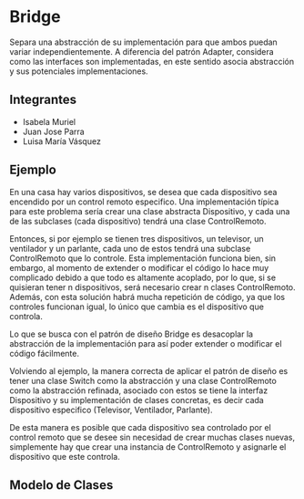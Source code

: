 # Bridge
Separa una abstracción de su implementación para que ambos puedan variar independientemente. A diferencia del patrón Adapter, considera como las interfaces son implementadas, en este sentido asocia abstracción y sus potenciales implementaciones.

## Integrantes
- Isabela Muriel
- Juan Jose Parra
- Luisa María Vásquez

## Ejemplo
En una casa hay varios dispositivos, se desea que cada dispositivo sea encendido por un control remoto especifico. Una implementación típica para este problema sería crear una clase abstracta Dispositivo, y cada una de las subclases (cada dispositivo) tendrá una clase ControlRemoto.

Entonces, si por ejemplo se tienen tres dispositivos, un televisor, un ventilador y un parlante, cada uno de estos tendrá una subclase ControlRemoto que lo controle. Esta implementación funciona bien, sin embargo, al momento de extender o modificar el código lo hace muy complicado debido a que todo es altamente acoplado, por lo que, si se quisieran tener n dispositivos, será necesario crear n clases ControlRemoto. Además, con esta solución habrá mucha repetición de código, ya que los controles funcionan igual, lo único que cambia es el dispositivo que controla.

Lo que se busca con el patrón de diseño Bridge es desacoplar la abstracción de la implementación para así poder extender o modificar el código fácilmente.

Volviendo al ejemplo, la manera correcta de aplicar el patrón de diseño es tener una clase Switch como la abstracción y una clase ControlRemoto como la abstracción refinada, asociado con estos se tiene la interfaz Dispositivo y su implementación de clases concretas, es decir cada dispositivo especifico (Televisor, Ventilador, Parlante).

De esta manera es posible que cada dispositivo sea controlado por el control remoto que se desee sin necesidad de crear muchas clases nuevas, simplemente hay que crear una instancia de ControlRemoto y asignarle el dispositivo que este controla.

## Modelo de Clases

